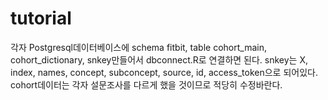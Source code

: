# tutorial
각자 Postgresql데이터베이스에 schema fitbit, table cohort_main, cohort_dictionary, snkey만들어서 dbconnect.R로 연결하면 된다.
snkey는 X, index, names, concept, subconcept, source, id, access_token으로 되어있다.
cohort데이터는 각자 설문조사를 다르게 했을 것이므로 적당히 수정바란다.

